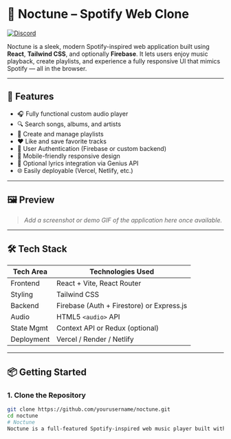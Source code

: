 # 🎵 Noctune – Spotify Web Clone

[![Discord](https://img.shields.io/badge/Join%20Us-Discord-%235865F2?logo=discord&style=for-the-badge)](https://discord.gg/qczKc6re)

Noctune is a sleek, modern Spotify-inspired web application built using **React**, **Tailwind CSS**, and optionally **Firebase**. It lets users enjoy music playback, create playlists, and experience a fully responsive UI that mimics Spotify — all in the browser.

---

## 🚀 Features

- 🎧 Fully functional custom audio player
- 🔍 Search songs, albums, and artists
- 📁 Create and manage playlists
- ❤️ Like and save favorite tracks
- 🔐 User Authentication (Firebase or custom backend)
- 📱 Mobile-friendly responsive design
- 🎤 Optional lyrics integration via Genius API
- 🌐 Easily deployable (Vercel, Netlify, etc.)

---

## 🖼️ Preview

> _Add a screenshot or demo GIF of the application here once available._

---

## 🛠 Tech Stack

| Tech Area    | Technologies Used                    |
|-------------|----------------------------------------|
| Frontend    | React + Vite, React Router             |
| Styling     | Tailwind CSS                          |
| Backend     | Firebase (Auth + Firestore) or Express.js |
| Audio       | HTML5 `<audio>` API                   |
| State Mgmt  | Context API or Redux (optional)       |
| Deployment  | Vercel / Render / Netlify             |

---

## 📦 Getting Started

### 1. Clone the Repository

```bash
git clone https://github.com/yourusername/noctune.git
cd noctune
# Noctune
Noctune is a full-featured Spotify-inspired web music player built with React, Tailwind CSS, and Firebase. It offers seamless audio playback, user authentication, playlist management, and a sleek, responsive UI.
